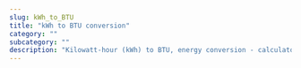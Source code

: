 ```yaml
---
slug: kWh_to_BTU
title: "kWh to BTU conversion"
category: ""
subcategory: ""
description: "Kilowatt-hour (kWh) to BTU, energy conversion - calculator and how to convert."
---
```


